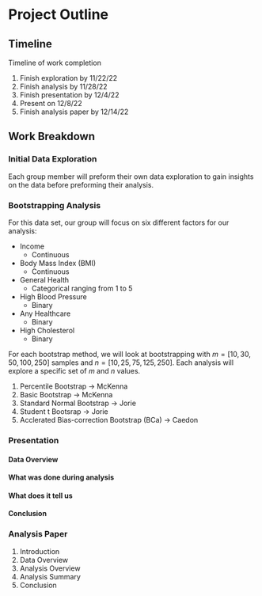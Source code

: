 # Project Outline

## Timeline
Timeline of work completion
1. Finish exploration by 11/22/22
2. Finish analysis by 11/28/22
3. Finish presentation by 12/4/22
4. Present on 12/8/22
5. Finish analysis paper by 12/14/22

## Work Breakdown

### Initial Data Exploration
Each group member will preform their own data exploration to gain insights on the data before preforming their analysis.

### Bootstrapping Analysis
For this data set, our group will focus on six different factors for our analysis:
 - Income
    - Continuous 
 - Body Mass Index (BMI)
    - Continuous
 - General Health
    - Categorical ranging from 1 to 5
 - High Blood Pressure
    - Binary
 - Any Healthcare
    - Binary
 - High Cholesterol
    - Binary
 
For each bootstrap method, we will look at bootstrapping with $m=[10,30,50,100,250]$ samples and $n=[10,25,75,125,250]$.
Each analysis will explore a specific set of $m$ and $n$ values.

1. Percentile Bootstrap -> McKenna
2. Basic Bootstrap -> McKenna
3. Standard Normal Bootstrap -> Jorie
4. Student t Bootsrap -> Jorie
5. Acclerated Bias-correction Bootstrap (BCa) -> Caedon

### Presentation

#### Data Overview

#### What was done during analysis

#### What does it tell us

#### Conclusion

### Analysis Paper

1. Introduction
2. Data Overview
3. Analysis Overview
4. Analysis Summary
5. Conclusion
